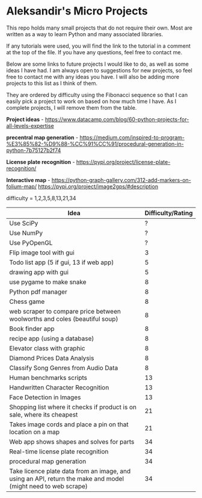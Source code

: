 # Aleksandir's Micro Projects

This repo holds many small projects that do not require their own. Most are written as a way to learn Python and many associated libraries.

If any tutorials were used, you will find the link to the tutorial in a comment at the top of the file. If you have any questions, feel free to contact me.

Below are some links to future projects I would like to do, as well as some ideas I have had. I am always open to suggestions for new projects, so feel free to contact me with any ideas you have. I will also be adding more projects to this list as I think of them.

They are ordered by difficulty using the Fibonacci sequence so that I can easily pick a project to work on based on how much time I have. As I complete projects, I will remove them from the table.

**Project ideas** - https://www.datacamp.com/blog/60-python-projects-for-all-levels-expertise

**precentral map generation** - https://medium.com/inspired-to-program-%E3%85%82-%D9%88-%CC%91%CC%91/procedural-generation-in-python-7b75127b2f74

**License plate recognition** - https://pypi.org/project/license-plate-recognition/

**Interactive map** - https://python-graph-gallery.com/312-add-markers-on-folium-map/
https://pypi.org/project/image2gps/#description

difficulty = 1,2,3,5,8,13,21,34

| **Idea**                                                                                                      | **Difficulty/Rating** |
| ------------------------------------------------------------------------------------------------------------- | --------------------- |
| Use SciPy                                                                                                     | ?                     |
| Use NumPy                                                                                                     | ?                     |
| Use PyOpenGL                                                                                                  | ?                     |
| Flip image tool with gui                                                                                      | 3                     |
| Todo list app (5 if gui, 13 if web app)                                                                       | 5                     |
| drawing app with gui                                                                                          | 5                     |
| use pygame to make snake                                                                                      | 8                     |
| Python pdf manager                                                                                            | 8                     |
| Chess game                                                                                                    | 8                     |
| web scraper to compare price between woolworths and coles (beautiful soup)                                    | 8                     |
| Book finder app                                                                                               | 8                     |
| recipe app (using a database)                                                                                 | 8                     |
| Elevator class with graphic                                                                                   | 8                     |
| Diamond Prices Data Analysis                                                                                  | 8                     |
| Classify Song Genres from Audio Data                                                                          | 8                     |
| Human benchmarks scripts                                                                                      | 13                    |
| Handwritten Character Recognition                                                                             | 13                    |
| Face Detection in Images                                                                                      | 13                    |
| Shopping list where it checks if product is on sale, where its cheapest                                       | 21                    |
| Takes image cords and place a pin on that location on a map                                                   | 21                    |
| Web app shows shapes and solves for parts                                                                     | 34                    |
| Real-time license plate recognition                                                                           | 34                    |
| procedural map generation                                                                                     | 34                    |
| Take licence plate data from an image, and using an API, return the make and model (might need to web scrape) | 34                    |
